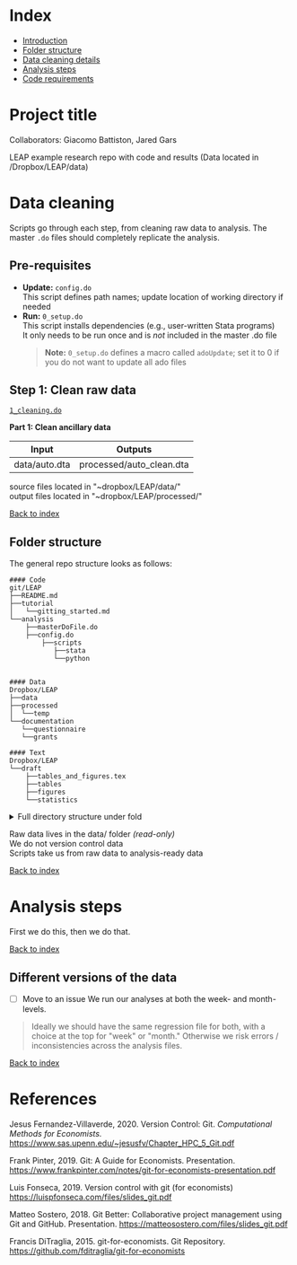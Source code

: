 # Index
- [Introduction](#LEAP-project)
- [Folder structure](#folder-structure)
- [Data cleaning details](#data-cleaning)
- [Analysis steps](#analysis-steps)
- [Code requirements](#code-requirements)

# Project title

Collaborators: Giacomo Battiston, Jared Gars

LEAP example research repo with code and results (Data located in /Dropbox/LEAP/data)

# Data cleaning

Scripts go through each step, from cleaning raw data to analysis. The master `.do` files should completely replicate the analysis.<br>

## Pre-requisites

* **Update:** `config.do` <br>
This script defines path names; update location of working directory if needed
* **Run:** `0_setup.do` <br>
This script installs dependencies (e.g., user-written Stata programs)<br>
It only needs to be run once and is *not* included in the master .do file
    > **Note:** `0_setup.do` defines a macro called `adoUpdate`; set it to 0 if you do not want to update all ado files

## Step 1: Clean raw data
[`1_cleaning.do`](analysis/scripts/1_cleaning.do)

**Part 1: Clean ancillary data**

| Input | Outputs |
| --- | --- |  
data/auto.dta        | processed/auto_clean.dta

</details>
source files located in "~dropbox/LEAP/data/" <br>
output files located in "~dropbox/LEAP/processed/" <br>

[Back to index](#index)


## Folder structure

The general repo structure looks as follows:<br>


```
#### Code 
git/LEAP
├──README.md 
├──tutorial
│   └──gitting_started.md
└──analysis
    ├──masterDoFile.do
    ├──config.do       
        ├──scripts
           ├──stata
           └──python


#### Data
Dropbox/LEAP
├──data 
├──processed 
│  └──temp 
└──documentation
   └──questionnaire
   └──grants

#### Text
Dropbox/LEAP
└──draft
    ├──tables_and_figures.tex
    ├──tables
    ├──figures
    └──statistics
```

<details>
<summary>Full directory structure under fold</summary>

TBD

</details>

Raw data lives in the data/ folder _(read-only)_ <br>
We do not version control data <br>
Scripts take us from  raw data to analysis-ready data <br>

[Back to index](#index)

# Analysis steps
First we do this, then we do that.<br>

[Back to index](#index)

## Different versions of the data
 - [ ] Move to an issue
We run our analyses at both the week- and month-levels.
> Ideally we should have the same regression file for both, with a choice at the top for "week" or "month." Otherwise we risk errors / inconsistencies across the analysis files.

[Back to index](#index)


# References

Jesus Fernandez-Villaverde, 2020. Version Control: Git. <em>Computational Methods for Economists.</em>
https://www.sas.upenn.edu/~jesusfv/Chapter_HPC_5_Git.pdf

Frank Pinter, 2019. Git: A Guide for Economists. Presentation.
https://www.frankpinter.com/notes/git-for-economists-presentation.pdf

Luis Fonseca, 2019. Version control with git (for economists)
https://luispfonseca.com/files/slides_git.pdf

Matteo Sostero, 2018. Git Better: Collaborative project management using Git and GitHub. Presentation.
https://matteosostero.com/files/slides_git.pdf

Francis DiTraglia, 2015. git-for-economists. Git Repository.
https://github.com/fditraglia/git-for-economists


